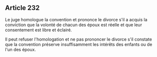 Article 232
----
Le juge homologue la convention et prononce le divorce s'il a acquis la
conviction que la volonté de chacun des époux est réelle et que leur
consentement est libre et éclairé.

Il peut refuser l'homologation et ne pas prononcer le divorce s'il constate que
la convention préserve insuffisamment les intérêts des enfants ou de l'un des
époux.
